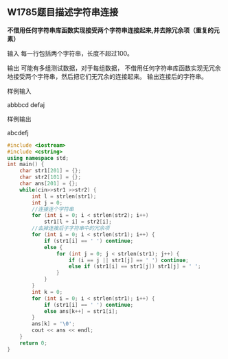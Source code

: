 W1785题目描述字符串连接
--------

**不借用任何字符串库函数实现接受两个字符串连接起来,并去除冗余项（重复的元素）**

输入
每一行包括两个字符串，长度不超过100。

输出
可能有多组测试数据，对于每组数据，
不借用任何字符串库函数实现无冗余地接受两个字符串，然后把它们无冗余的连接起来。
输出连接后的字符串。

样例输入

abbbcd defaj

样例输出

abcdefj

```C++
#include <iostream>
#include <cstring>
using namespace std;
int main() {
    char str1[201] = {};
    char str2[101] = {};
    char ans[201] = {};
    while(cin>>str1 >>str2) {
        int l = strlen(str1);
        int j = 0;
        //连接连个字符串
        for (int i = 0; i < strlen(str2); i++)
            str1[l + i] = str2[i];
        //去掉连接后子字符串中的冗余项
        for (int i = 0; i < strlen(str1); i++) {
            if (str1[i] == ' ') continue;
            else {
                for (int j = 0; j < strlen(str1); j++) {
                    if (i == j || str1[j] == ' ') continue;
                    else if (str1[i] == str1[j]) str1[j] = ' ';
                }
            }
        }
        int k = 0;
        for (int i = 0; i < strlen(str1); i++) {
            if (str1[i] == ' ') continue;
            else ans[k++] = str1[i];
        }
        ans[k] = '\0';
        cout << ans << endl;
    }
    return 0;
}
```